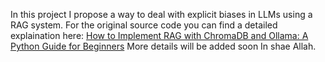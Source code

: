 In this project I propose a way to deal with explicit biases in LLMs using a RAG system.
For the original source code you can find a detailed explaination here: [How to Implement RAG with ChromaDB and Ollama: A Python Guide for Beginners](https://medium.com/@arunpatidar26/rag-chromadb-ollama-python-guide-for-beginners-30857499d0a0)
More details will be added soon In shae Allah.
